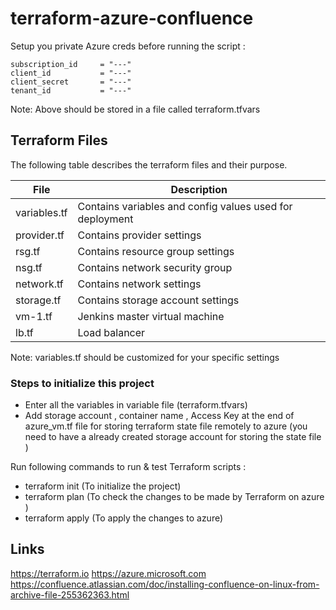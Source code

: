 # terraform-azure-confluence

Setup you private Azure creds before running the script :

```
subscription_id     = "---"
client_id           = "---"
client_secret       = "---"
tenant_id           = "---"
```

Note: Above should be stored in a file called terraform.tfvars

## Terraform Files

The following table describes the terraform files and their purpose.  

| File                | Description       | 
| ------------------- | ----------------- | 
| variables.tf      | Contains variables and config values used for deployment| 
| provider.tf       | Contains provider settings     |
| rsg.tf            | Contains resource group settings     |
| nsg.tf            | Contains network security group     |   
| network.tf        | Contains network settings     |
| storage.tf        | Contains storage account settings     |
| vm-1.tf           | Jenkins master virtual machine |
| lb.tf       | Load balancer     |

Note: variables.tf should be customized for your specific settings

### Steps to initialize this project
- Enter all the variables in variable file (terraform.tfvars)
- Add storage account , container name , Access Key at the end of  azure_vm.tf file for storing terraform state file remotely to azure (you need to have a already created storage account for storing the state file )

Run following commands to run & test Terraform scripts :

- terraform init        (To initialize the project)
- terraform plan        (To check the changes to be made by Terraform on azure )
- terraform apply       (To apply the changes to azure)



## Links

https://terraform.io
https://azure.microsoft.com
https://confluence.atlassian.com/doc/installing-confluence-on-linux-from-archive-file-255362363.html